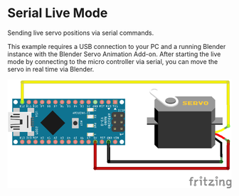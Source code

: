 # Serial Live Mode

Sending live servo positions via serial commands.

This example requires a USB connection to your PC and a running Blender instance with the Blender Servo Animation Add-on. After starting the live mode by connecting to the micro controller via serial, you can move the servo in real time via Blender.

![test](../../images/arduino-nano-with-servo.png)

